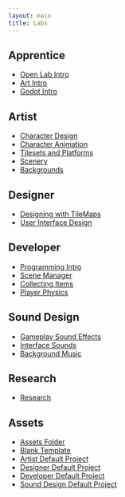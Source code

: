 ```yaml
---
layout: main
title: Labs
---
```


## Apprentice
- [Open Lab Intro](0-0_Open_Lab_Intro)
- [Art Intro](0-1_Art_Intro)
- [Godot Intro](0-2_Godot_Intro)
   
## Artist
- [Character Design](2-0_Character_Design)
- [Character Animation](2-1_Character_Animation)
- [Tilesets and Platforms](2-2_Tilesets_and_Platforms)
- [Scenery](2-6_Scenery)
- [Backgrounds](2-7_Backgrounds)

## Designer
- [Designing with TileMaps](3-0_Designing_with_TileMaps)
- [User Interface Design](3-5_User_Interface_Design)

## Developer
- [Programming Intro](1-0_Programming_Intro)
- [Scene Manager](1-1_Scene_Manager)
- [Collecting Items](1-2_Collecting_Items)
- [Player Physics](1-3_Player_Physics)

## Sound Design
- [Gameplay Sound Effects](4-0_Gameplay_Sound_Effects)
- [Interface Sounds](4-1_Interface_Sounds)
- [Background Music](4-2_Background_Music)

## Research
- [Research](6-0_Research)

## Assets
- [Assets Folder](./Assets.zip)
- [Blank Template](./Blank_Template.zip)
- [Artist Default Project](./Artist_Default.zip)
- [Designer Default Project](./Designer_Default.zip)
- [Developer Default Project](./Developer_Default.zip)
- [Sound Design Default Project](./Sound_Default.zip)


<!--
- Publishing
 -->